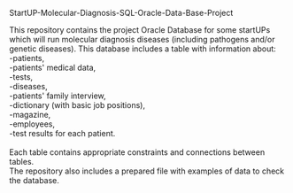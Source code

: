 StartUP-Molecular-Diagnosis-SQL-Oracle-Data-Base-Project

This repository contains the project Oracle Database for some startUPs which will run molecular diagnosis diseases (including pathogens and/or genetic diseases). This database includes a table with information about:\
-patients,\
-patients' medical data,\
-tests,\
-diseases,\
-patients' family interview,\
-dictionary (with basic job positions),\
-magazine,\
-employees, \
-test results for each patient.\
\
Each table contains appropriate constraints and connections between tables. \
The repository also includes a prepared file with examples of data to check the database.
